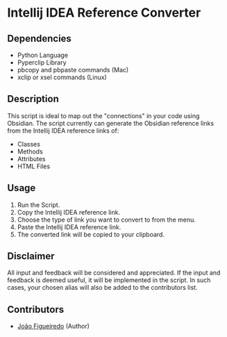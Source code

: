# Intellij IDEA Reference Converter

## Dependencies
- Python Language
- Pyperclip Library
- pbcopy and pbpaste commands (Mac)
- xclip or xsel commands (Linux)

## Description
This script is ideal to map out the "connections" in your code using Obsidian.
The script currently can generate the Obsidian reference links from the Intellij IDEA reference links of:
- Classes
- Methods
- Attributes
- HTML Files

## Usage
1. Run the Script.
2. Copy the Intellij IDEA reference link.
3. Choose the type of link you want to convert to from the menu.
4. Paste the Intellij IDEA reference link.
5. The converted link will be copied to your clipboard.

## Disclaimer
All input and feedback will be considered and appreciated.
If the input and feedback is deemed useful, it will be implemented in the script.
In such cases, your chosen alias will also be added to the contributors list.

## Contributors
- [João Figueiredo](https://github.com/camalhada) (Author)
